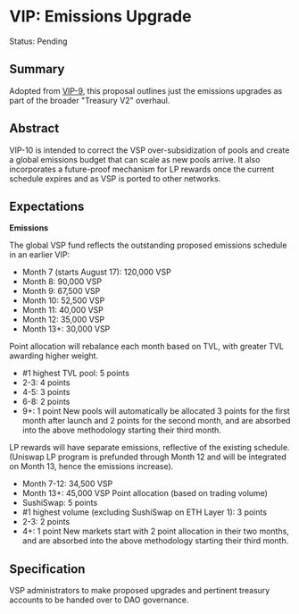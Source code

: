 # VIP: Emissions Upgrade

Status: Pending

## Summary

Adopted from [VIP-9](https://github.com/vesperfi/doc/blob/main/vips/VIP-9.md), this proposal outlines just the emissions upgrades as part of the broader "Treasury V2" overhaul.

## Abstract

VIP-10 is intended to correct the VSP over-subsidization of pools and create a global emissions budget that can scale as new pools arrive. It also incorporates a future-proof mechanism for LP rewards once the current schedule expires and as VSP is ported to other networks.


## Expectations

**Emissions**

 The global VSP fund reflects the outstanding proposed emissions schedule in an earlier VIP:
* Month 7 (starts August 17): 120,000 VSP
* Month 8: 90,000 VSP
* Month 9: 67,500 VSP
* Month 10: 52,500 VSP
* Month 11: 40,000 VSP
* Month 12: 35,000 VSP
* Month 13+: 30,000 VSP
 
Point allocation will rebalance each month based on TVL, with greater TVL awarding higher weight.
* #1 highest TVL pool: 5 points
* 2-3: 4 points
* 4-5: 3 points
* 6-8: 2 points
* 9+: 1 point
New pools will automatically be allocated 3 points for the first month after launch and 2 points for the second month, and are absorbed into the above methodology starting their third month.

LP rewards will have separate emissions, reflective of the existing schedule. (Uniswap LP program is prefunded through Month 12 and will be integrated on Month 13, hence the emissions increase).
* Month 7-12: 34,500 VSP
* Month 13+: 45,000 VSP
Point allocation (based on trading volume)
* SushiSwap: 5 points
* #1 highest volume (excluding SushiSwap on ETH Layer 1): 3 points
* 2-3: 2 points
* 4+: 1 point
New markets start with 2 point allocation in their two months, and are absorbed into the above methodology starting their third month.

## Specification

VSP administrators to make proposed upgrades and pertinent treasury accounts to be handed over to DAO governance.
